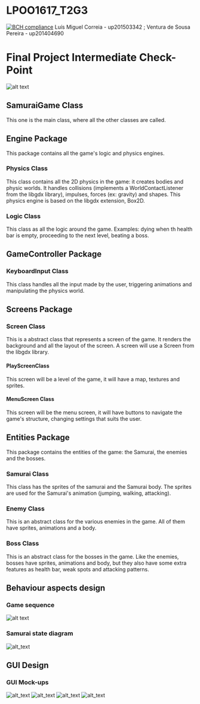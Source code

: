 # LPOO1617_T2G3
[![BCH compliance](https://bettercodehub.com/edge/badge/luigicorreia/LPOO1617_T2G3?token=16c621d1f4a422cf1748248249bade7c08109f92)](https://bettercodehub.com/)
Luís Miguel Correia - up201503342 ;
Ventura de Sousa Pereira - up201404690 

# Final Project Intermediate Check-Point


 ![alt text](https://cloud.githubusercontent.com/assets/22820323/25566756/c47b5fb8-2dd7-11e7-8e1d-1ee314a41776.png)

## SamuraiGame Class

This one is the main class, where all the other classes are called.

## Engine Package

This package contains all the game's logic and physics engines.

### Physics Class

This class contains all the 2D physics in the game: it creates bodies and physic worlds. It handles collisions (implements a WorldContactListener from the libgdx library), impulses, forces (ex: gravity) and shapes. This physics engine is based on the libgdx extension, Box2D. 

### Logic Class

This class as all the logic around the game. Examples: dying when th health bar is empty, proceeding to the next level, beating a boss.

## GameController Package

### KeyboardInput Class

This class handles all the input made by the user, triggering animations and manipulating the physics world.

## Screens Package

### Screen Class

This is a abstract class that represents a screen of the game. It renders the background and all the layout of the screen. A screen will use a Screen from the libgdx library.

#### PlayScreenClass

This screen will be a level of the game, it will have a map, textures and sprites.

#### MenuScreen Class

This screen will be the menu screen, it will have buttons to navigate the game's structure, changing settings that suits the user.

## Entities Package

This package contains the entities of the game: the Samurai, the enemies and the bosses.

### Samurai Class

This class has the sprites of the samurai and the Samurai body. The sprites are used for the Samurai's animation (jumping, walking, attacking).

### Enemy Class

This is an abstract class for the various enemies in the game. All of them have sprites, animations and a body.

### Boss Class

This is an abstract class for the bosses in the game. Like the enemies, bosses have sprites, animations and body, but they also have some extra features as health bar, weak spots and attacking patterns.



## Behaviour aspects design

### Game sequence

![alt text](https://cloud.githubusercontent.com/assets/22820323/25566896/b8518df4-2dda-11e7-84d4-73a22c285c37.png)


### Samurai state diagram

![alt_text](https://cloud.githubusercontent.com/assets/22820323/25567052/708c3e3a-2ddd-11e7-9e23-2c097ce1a927.png)




## GUI Design

### GUI Mock-ups

![alt_text](https://cloud.githubusercontent.com/assets/22820323/25567194/5941882c-2de0-11e7-9e6c-98a0e88872a5.png)
![alt_text](https://cloud.githubusercontent.com/assets/22820323/25567198/695fe8ac-2de0-11e7-83a3-ddd9109046b4.png)
![alt_text](https://cloud.githubusercontent.com/assets/22820323/25567206/ac0750b4-2de0-11e7-8b86-2b7479946982.png)
![alt_text](https://cloud.githubusercontent.com/assets/22820323/25567211/b775514e-2de0-11e7-87a5-a88722fd3579.png)



